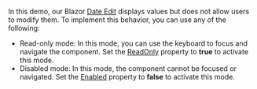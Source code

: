 In this demo, our Blazor [Date Edit](https://docs.devexpress.com/Blazor/DevExpress.Blazor.DxDateEdit-1) displays values but does not allow users to modify them. To implement this behavior, you can use any of the following:

*   Read-only mode: In this mode, you can use the keyboard to focus and navigate the component. Set the [ReadOnly](https://docs.devexpress.com/Blazor/DevExpress.Blazor.DxDateEdit-1.ReadOnly) property to **true** to activate this mode.
*   Disabled mode: In this mode, the component cannot be focused or navigated. Set the [Enabled](https://docs.devexpress.com/Blazor/DevExpress.Blazor.Base.DxDataEditorBase-2.Enabled) property to **false** to activate this mode.
